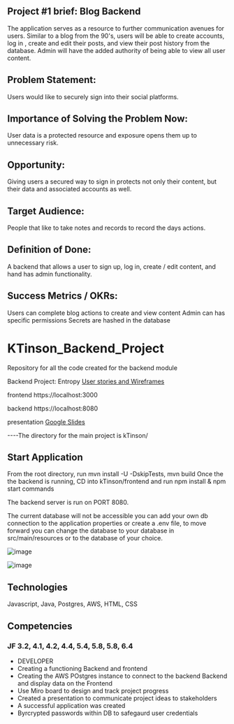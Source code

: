 ## Project #1 brief: Blog Backend
The application serves as a resource to further communication avenues for users. Similar to a blog from the 90's, users will be able to create accounts, log in , create and edit their posts, and view their post history from the database. Admin will have the added authority of being able to view all user content.

## Problem Statement:
Users would like to securely sign into their social platforms.

## Importance of Solving the Problem Now:
User data is a protected resource and exposure opens them up to unnecessary risk.

## Opportunity:
Giving users a secured way to sign in protects not only their content, but their data and associated accounts as well.

## Target Audience:
People that like to take notes and records to record the days actions.

## Definition of Done:
A backend that allows a user to sign up, log in, create / edit content, and hand has admin functionality.

## Success Metrics / OKRs:
Users can complete blog actions to create and view content
Admin can has specific permissions
Secrets are hashed in the database

# KTinson_Backend_Project
Repository for all the code created for the backend module

Backend Project: Entropy
[User stories and Wireframes](https://miro.com/app/board/uXjVL5aysrQ=/?share_link_id=578163164239) 

frontend https://localhost:3000  

backend https://localhost:8080  

presentation 
[Google Slides](https://docs.google.com/presentation/d/11zc-pV-Qq_ZTc5r-F0TAKt_J88bGjzbqtRQAmq8KiAs/edit?usp=sharing)

----The directory for the main project is kTinson/


## Start Application
From the root directory, run mvn install -U -DskipTests, mvn build
Once the the backend is running, CD into kTinson/frontend and run npm install & npm start commands


The backend server is run on PORT 8080.

The current database will not be accessible you can add your own db connection to the application properties or create a .env file, to move forward you can change the database to your database in src/main/resources or to the database of your choice.

![image](https://github.com/user-attachments/assets/b95b586a-3bb7-402f-a4e4-aaabccac26c8)

![image](https://github.com/user-attachments/assets/9195377d-44f6-405e-91ef-e67e3a206835)

## Technologies
Javascript, Java, Postgres, AWS, HTML, CSS

## Competencies
### JF 3.2, 4.1, 4.2, 4.4, 5.4, 5.8, 5.8, 6.4
- DEVELOPER 
- Creating a functioning Backend and frontend
- Creating the AWS POstgres instance to connect to the backend Backend and display data on the Frontend
- Use Miro board to design and track project progress
- Created a presentation to communicate project ideas to stakeholders
- A successful application was created
- Byrcrypted passwords within DB to safegaurd user credentials
  
